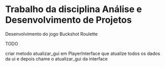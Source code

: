 # Trabalho da disciplina Análise e Desenvolvimento de Projetos

Desenvolvimento do jogo Buckshot Roulette


TODO

criar metodo atualizar_gui em PlayerInterface que atualize todos os dados da ui e depois chame o atualizar_gui da interface
